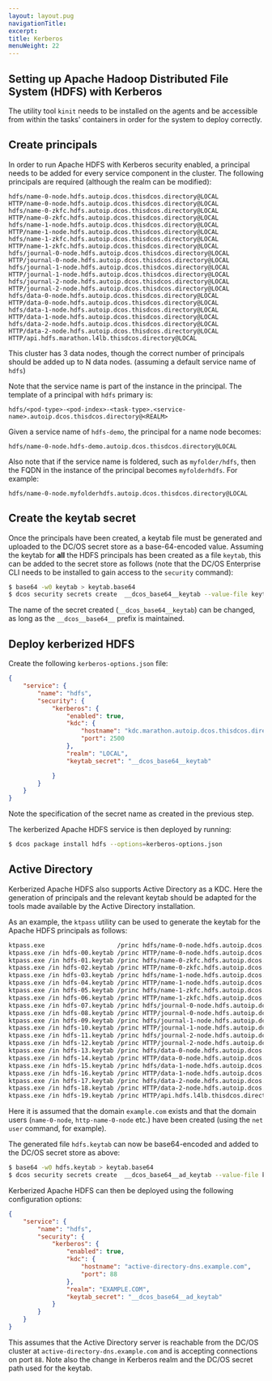 ```yaml
---
layout: layout.pug
navigationTitle:
excerpt:
title: Kerberos
menuWeight: 22
---
```


## Setting up Apache Hadoop Distributed File System (HDFS) with Kerberos

The utility tool `kinit` needs to be installed on the agents and be accessible from within the tasks' containers in order for the system to deploy correctly.

## Create principals

In order to run Apache HDFS with Kerberos security enabled, a principal needs to be added for every service component in the cluster. The following principals are required (although the realm can be modified):
```
hdfs/name-0-node.hdfs.autoip.dcos.thisdcos.directory@LOCAL
HTTP/name-0-node.hdfs.autoip.dcos.thisdcos.directory@LOCAL
hdfs/name-0-zkfc.hdfs.autoip.dcos.thisdcos.directory@LOCAL
HTTP/name-0-zkfc.hdfs.autoip.dcos.thisdcos.directory@LOCAL
hdfs/name-1-node.hdfs.autoip.dcos.thisdcos.directory@LOCAL
HTTP/name-1-node.hdfs.autoip.dcos.thisdcos.directory@LOCAL
hdfs/name-1-zkfc.hdfs.autoip.dcos.thisdcos.directory@LOCAL
HTTP/name-1-zkfc.hdfs.autoip.dcos.thisdcos.directory@LOCAL
hdfs/journal-0-node.hdfs.autoip.dcos.thisdcos.directory@LOCAL
HTTP/journal-0-node.hdfs.autoip.dcos.thisdcos.directory@LOCAL
hdfs/journal-1-node.hdfs.autoip.dcos.thisdcos.directory@LOCAL
HTTP/journal-1-node.hdfs.autoip.dcos.thisdcos.directory@LOCAL
hdfs/journal-2-node.hdfs.autoip.dcos.thisdcos.directory@LOCAL
HTTP/journal-2-node.hdfs.autoip.dcos.thisdcos.directory@LOCAL
hdfs/data-0-node.hdfs.autoip.dcos.thisdcos.directory@LOCAL
HTTP/data-0-node.hdfs.autoip.dcos.thisdcos.directory@LOCAL
hdfs/data-1-node.hdfs.autoip.dcos.thisdcos.directory@LOCAL
HTTP/data-1-node.hdfs.autoip.dcos.thisdcos.directory@LOCAL
hdfs/data-2-node.hdfs.autoip.dcos.thisdcos.directory@LOCAL
HTTP/data-2-node.hdfs.autoip.dcos.thisdcos.directory@LOCAL
HTTP/api.hdfs.marathon.l4lb.thisdcos.directory@LOCAL
```
This cluster has 3 data nodes, though the correct number of principals should be added up to N data nodes.
(assuming a default service name of `hdfs`)

Note that the service name is part of the instance in the principal. The template of a principal with `hdfs` primary is:
```
hdfs/<pod-type>-<pod-index>-<task-type>.<service-name>.autoip.dcos.thisdcos.directory@<REALM>
```
Given a service name of `hdfs-demo`, the principal for a name node becomes:
```
hdfs/name-0-node.hdfs-demo.autoip.dcos.thisdcos.directory@LOCAL
```

Also note that if the service name is foldered, such as `myfolder/hdfs`, then the FQDN in the instance of the principal
becomes `myfolderhdfs`. For example:
```
hdfs/name-0-node.myfolderhdfs.autoip.dcos.thisdcos.directory@LOCAL
```

## Create the keytab secret

Once the principals have been created, a keytab file must be generated and uploaded to the DC/OS secret store as a base-64-encoded value. Assuming the keytab for **all** the HDFS principals has been created as a file `keytab`, this can be added to the secret store as follows (note that the DC/OS Enterprise CLI needs to be installed to gain access to the `security` command):
```bash
$ base64 -w0 keytab > keytab.base64
$ dcos security secrets create  __dcos_base64__keytab --value-file keytab.base64
```

The name of the secret created (`__dcos_base64__keytab`) can be changed, as long as the `__dcos__base64__` prefix is maintained.

## Deploy kerberized HDFS

Create the following `kerberos-options.json` file:
```json
{
    "service": {
        "name": "hdfs",
        "security": {
            "kerberos": {
                "enabled": true,
                "kdc": {
                    "hostname": "kdc.marathon.autoip.dcos.thisdcos.directory",
                    "port": 2500
                },
                "realm": "LOCAL",
                "keytab_secret": "__dcos_base64__keytab"

            }
        }
    }
}
```
Note the specification of the secret name as created in the previous step.

The kerberized Apache HDFS service is then deployed by running:
```bash
$ dcos package install hdfs --options=kerberos-options.json
```

## Active Directory

Kerberized Apache HDFS also supports Active Directory as a KDC. Here the generation of principals and the relevant keytab should be adapted for the tools made available by the Active Directory installation.

As an example, the `ktpass` utility can be used to generate the keytab for the Apache HDFS principals as follows:
```bash
ktpass.exe                    /princ hdfs/name-0-node.hdfs.autoip.dcos.thisdcos.directory@EXAMPLE.COM /mapuser name-0-node@example.com /ptype KRB5_NT_PRINCIPAL +rndPass            /out hdfs-00.keytab
ktpass.exe /in hdfs-00.keytab /princ HTTP/name-0-node.hdfs.autoip.dcos.thisdcos.directory@EXAMPLE.COM /mapuser http-name-0-node@example.com /ptype KRB5_NT_PRINCIPAL +rndPass       /out hdfs-01.keytab
ktpass.exe /in hdfs-01.keytab /princ hdfs/name-0-zkfc.hdfs.autoip.dcos.thisdcos.directory@EXAMPLE.COM /mapuser name-0-zkfc@example.com /ptype KRB5_NT_PRINCIPAL +rndPass            /out hdfs-02.keytab
ktpass.exe /in hdfs-02.keytab /princ HTTP/name-0-zkfc.hdfs.autoip.dcos.thisdcos.directory@EXAMPLE.COM /mapuser http-name-0-zkfc@example.com /ptype KRB5_NT_PRINCIPAL +rndPass       /out hdfs-03.keytab
ktpass.exe /in hdfs-03.keytab /princ hdfs/name-1-node.hdfs.autoip.dcos.thisdcos.directory@EXAMPLE.COM /mapuser name-1-node@example.com /ptype KRB5_NT_PRINCIPAL +rndPass            /out hdfs-04.keytab
ktpass.exe /in hdfs-04.keytab /princ HTTP/name-1-node.hdfs.autoip.dcos.thisdcos.directory@EXAMPLE.COM /mapuser http-name-1-node@example.com /ptype KRB5_NT_PRINCIPAL +rndPass       /out hdfs-05.keytab
ktpass.exe /in hdfs-05.keytab /princ hdfs/name-1-zkfc.hdfs.autoip.dcos.thisdcos.directory@EXAMPLE.COM /mapuser name-1-zkfc@example.com /ptype KRB5_NT_PRINCIPAL +rndPass            /out hdfs-06.keytab
ktpass.exe /in hdfs-06.keytab /princ HTTP/name-1-zkfc.hdfs.autoip.dcos.thisdcos.directory@EXAMPLE.COM /mapuser http-name-1-zkfc@example.com /ptype KRB5_NT_PRINCIPAL +rndPass       /out hdfs-07.keytab
ktpass.exe /in hdfs-07.keytab /princ hdfs/journal-0-node.hdfs.autoip.dcos.thisdcos.directory@EXAMPLE.COM /mapuser journal-0-node@example.com /ptype KRB5_NT_PRINCIPAL +rndPass      /out hdfs-08.keytab
ktpass.exe /in hdfs-08.keytab /princ HTTP/journal-0-node.hdfs.autoip.dcos.thisdcos.directory@EXAMPLE.COM /mapuser http-journal-0-node@example.com /ptype KRB5_NT_PRINCIPAL +rndPass /out hdfs-09.keytab
ktpass.exe /in hdfs-09.keytab /princ hdfs/journal-1-node.hdfs.autoip.dcos.thisdcos.directory@EXAMPLE.COM /mapuser journal-1-node@example.com /ptype KRB5_NT_PRINCIPAL +rndPass      /out hdfs-10.keytab
ktpass.exe /in hdfs-10.keytab /princ HTTP/journal-1-node.hdfs.autoip.dcos.thisdcos.directory@EXAMPLE.COM /mapuser http-journal-1-node@example.com /ptype KRB5_NT_PRINCIPAL +rndPass /out hdfs-11.keytab
ktpass.exe /in hdfs-11.keytab /princ hdfs/journal-2-node.hdfs.autoip.dcos.thisdcos.directory@EXAMPLE.COM /mapuser journal-2-node@example.com /ptype KRB5_NT_PRINCIPAL +rndPass      /out hdfs-12.keytab
ktpass.exe /in hdfs-12.keytab /princ HTTP/journal-2-node.hdfs.autoip.dcos.thisdcos.directory@EXAMPLE.COM /mapuser http-journal-2-node@example.com /ptype KRB5_NT_PRINCIPAL +rndPass /out hdfs-13.keytab
ktpass.exe /in hdfs-13.keytab /princ hdfs/data-0-node.hdfs.autoip.dcos.thisdcos.directory@EXAMPLE.COM /mapuser data-0-node@example.com /ptype KRB5_NT_PRINCIPAL +rndPass            /out hdfs-14.keytab
ktpass.exe /in hdfs-14.keytab /princ HTTP/data-0-node.hdfs.autoip.dcos.thisdcos.directory@EXAMPLE.COM /mapuser http-data-0-node@example.com /ptype KRB5_NT_PRINCIPAL +rndPass       /out hdfs-15.keytab
ktpass.exe /in hdfs-15.keytab /princ hdfs/data-1-node.hdfs.autoip.dcos.thisdcos.directory@EXAMPLE.COM /mapuser data-1-node@example.com /ptype KRB5_NT_PRINCIPAL +rndPass            /out hdfs-16.keytab
ktpass.exe /in hdfs-16.keytab /princ HTTP/data-1-node.hdfs.autoip.dcos.thisdcos.directory@EXAMPLE.COM /mapuser http-data-1-node@example.com /ptype KRB5_NT_PRINCIPAL +rndPass       /out hdfs-17.keytab
ktpass.exe /in hdfs-17.keytab /princ hdfs/data-2-node.hdfs.autoip.dcos.thisdcos.directory@EXAMPLE.COM /mapuser data-2-node@example.com /ptype KRB5_NT_PRINCIPAL +rndPass            /out hdfs-18.keytab
ktpass.exe /in hdfs-18.keytab /princ HTTP/data-2-node.hdfs.autoip.dcos.thisdcos.directory@EXAMPLE.COM /mapuser http-data-2-node@example.com /ptype KRB5_NT_PRINCIPAL +rndPass       /out hdfs-19.keytab
ktpass.exe /in hdfs-19.keytab /princ HTTP/api.hdfs.l4lb.thisdcos.directory@EXAMPLE.COM /mapuser http-api@example.com /ptype KRB5_NT_PRINCIPAL +rndPass                              /out hdfs.keytab
```
Here it is assumed that the domain `example.com` exists and that the domain users (`name-0-node`, `http-name-0-node` etc.) have been created (using the `net user` command, for example).

The generated file `hdfs.keytab` can now be base64-encoded and added to the DC/OS secret store as above:
```bash
$ base64 -w0 hdfs.keytab > keytab.base64
$ dcos security secrets create  __dcos_base64__ad_keytab --value-file keytab.base64
```

Kerberized Apache HDFS can then be deployed using the following configuration options:
```json
{
    "service": {
        "name": "hdfs",
        "security": {
            "kerberos": {
                "enabled": true,
                "kdc": {
                    "hostname": "active-directory-dns.example.com",
                    "port": 88
                },
                "realm": "EXAMPLE.COM",
                "keytab_secret": "__dcos_base64__ad_keytab"
            }
        }
    }
}
```
This assumes that the Active Directory server is reachable from the DC/OS cluster at `active-directory-dns.example.com` and is accepting connections on port `88`. Note also the change in Kerberos realm and the DC/OS secret path used for the keytab.
